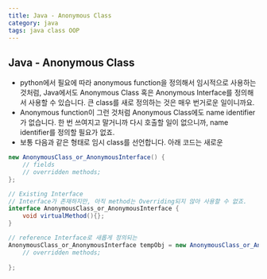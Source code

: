 ```yaml
---
title: Java - Anonymous Class
category: java 
tags: java class OOP 
---
```


## Java - Anonymous Class

- python에서 필요에 따라 anonymous function을 정의해서 임시적으로 사용하는 것처럼, Java에서도 Anonymous Class 혹은 Anonymous Interface를 정의해서 사용할 수 있습니다. 큰 class를 새로 정의하는 것은 매우 번거로운 일이니까요.
- Anonymous function이 그런 것처럼 Anonymous Class에도 name identifier가 없습니다. 한 번 쓰여지고 말거니까 다시 호출할 일이 없으니까, name identifier를 정의할 필요가 없죠.
- 보통 다음과 같은 형태로 임시 class를 선언합니다. 아래 코드는 새로운 

```java
new AnonymousClass_or_AnonymousInterface() {
    // fields
    // overridden methods;
};
```

```java
// Existing Interface 
// Interface가 존재하지만, 아직 method는 Overriding되지 않아 사용할 수 없죠.
interface AnonymousClass_or_AnonymousInterface {
    void virtualMethod(){};
}

// reference Interface로 새롭게 정의되는 
AnonymousClass_or_AnonymousInterface tempObj = new AnonymousClass_or_AnonymousInterface() {
    // overridden methods;
    
};
```
